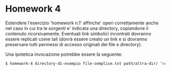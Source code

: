 # Homework 4
Estendere l'esercizio 'homework n.1' affinche' operi correttamente
anche nel caso in cui tra le sorgenti e' indicata una directory, copiandone
il contenuto ricorsivamente. Eventuali link simbolici incontrati dovranno
essere replicati come tali (dovrà essere creato un link e si dovranno
preservare tutti permessi di accesso originali dei file e directory).

Una ipotetica invocazione potrebbe essere la seguente:
```bash
$ homework-4 directory-di-esempio file-semplice.txt path/altra-dir/ "nome con spazi.pdf" directory-destinazione
```
